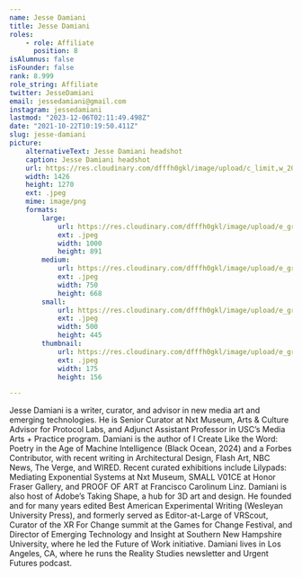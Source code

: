 ```yaml
---
name: Jesse Damiani
title: Jesse Damiani
roles:
    - role: Affiliate
      position: 8
isAlumnus: false
isFounder: false
rank: 8.999
role_string: Affiliate
twitter: JesseDamiani
email: jessedamiani@gmail.com
instagram: jessedamiani
lastmod: "2023-12-06T02:11:49.498Z"
date: "2021-10-22T10:19:50.411Z"
slug: jesse-damiani
picture:
    alternativeText: Jesse Damiani headshot
    caption: Jesse Damiani headshot
    url: https://res.cloudinary.com/dfffh0gkl/image/upload/c_limit,w_2000,h_2000/e_grayscale/v1701828614/Jessi_Damiani_Headshot_b09a720b98.png
    width: 1426
    height: 1270
    ext: .jpeg
    mime: image/png
    formats:
        large:
            url: https://res.cloudinary.com/dfffh0gkl/image/upload/e_grayscale/v1701828616/large_Jessi_Damiani_Headshot_b09a720b98.png
            ext: .jpeg
            width: 1000
            height: 891
        medium:
            url: https://res.cloudinary.com/dfffh0gkl/image/upload/e_grayscale/v1701828617/medium_Jessi_Damiani_Headshot_b09a720b98.png
            ext: .jpeg
            width: 750
            height: 668
        small:
            url: https://res.cloudinary.com/dfffh0gkl/image/upload/e_grayscale/v1701828617/small_Jessi_Damiani_Headshot_b09a720b98.png
            ext: .jpeg
            width: 500
            height: 445
        thumbnail:
            url: https://res.cloudinary.com/dfffh0gkl/image/upload/e_grayscale/v1701828615/thumbnail_Jessi_Damiani_Headshot_b09a720b98.png
            ext: .jpeg
            width: 175
            height: 156

---
```

Jesse Damiani is a writer, curator, and advisor in new media art and emerging technologies. He is Senior Curator at Nxt Museum, Arts & Culture Advisor for Protocol Labs, and Adjunct Assistant Professor in USC’s Media Arts + Practice program. Damiani is the author of I Create Like the Word: Poetry in the Age of Machine Intelligence (Black Ocean, 2024) and a Forbes Contributor, with recent writing in Architectural Design, Flash Art, NBC News, The Verge, and WIRED. Recent curated exhibitions include Lilypads: Mediating Exponential Systems at Nxt Museum, SMALL V01CE at Honor Fraser Gallery, and PROOF OF ART at Francisco Carolinum Linz. Damiani is also host of Adobe’s Taking Shape, a hub for 3D art and design. He founded and for many years edited Best American Experimental Writing (Wesleyan University Press), and formerly served as Editor-at-Large of VRScout, Curator of the XR For Change summit at the Games for Change Festival, and Director of Emerging Technology and Insight at Southern New Hampshire University, where he led the Future of Work initiative. Damiani lives in Los Angeles, CA, where he runs the Reality Studies newsletter and Urgent Futures podcast.